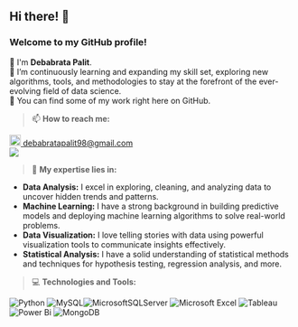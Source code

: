 ## Hi there! 👋

<H3>Welcome to my GitHub profile!</H3>

🙌 I'm **Debabrata Palit**.  
🌱 I’m continuously learning and expanding my skill set, exploring new algorithms, tools, and methodologies to stay at the forefront of the ever-evolving field of data science.  
🚀 You can find some of my work right here on GitHub.

> 📫 **How to reach me:**

[<img src="https://github.com/Debabrata-palit/Debabrata-palit/assets/163582682/9a2c7308-faeb-4109-bc39-cc21a4639f7d" height=20> debabratapalit98@gmail.com](mailto:debabratapalit98@gmail.com)  
<a href="https://www.linkedin.com/in/debabrata-palit03/"><img src="https://img.shields.io/badge/LinkedIn-0077B5?style=for-the-badge&logo=linkedin&logoColor=white"></a>

  
> 🔬 **My expertise lies in:**

- **Data Analysis:** I excel in exploring, cleaning, and analyzing data to uncover hidden trends and patterns.
- **Machine Learning:** I have a strong background in building predictive models and deploying machine learning algorithms to solve real-world problems.
- **Data Visualization:** I love telling stories with data using powerful visualization tools to communicate insights effectively.
- **Statistical Analysis:** I have a solid understanding of statistical methods and techniques for hypothesis testing, regression analysis, and more.

> 💻 **Technologies and Tools:** 

![Python](https://img.shields.io/badge/python-3670A0?style=for-the-badge&logo=python&logoColor=ffdd54) ![MySQL](https://img.shields.io/badge/mysql-4479A1.svg?style=for-the-badge&logo=mysql&logoColor=white)![MicrosoftSQLServer](https://img.shields.io/badge/Microsoft%20SQL%20Server-CC2927?style=for-the-badge&logo=microsoft%20sql%20server&logoColor=white) ![Microsoft Excel](https://img.shields.io/badge/Microsoft_Excel-217346?style=for-the-badge&logo=microsoft-excel&logoColor=white) ![Tableau](https://img.shields.io/badge/Tableau-E97627?style=for-the-badge&logo=Tableau&logoColor=white) ![Power Bi](https://img.shields.io/badge/power_bi-F2C811?style=for-the-badge&logo=powerbi&logoColor=black) ![MongoDB](https://img.shields.io/badge/MongoDB-%234ea94b.svg?style=for-the-badge&logo=mongodb&logoColor=white)
